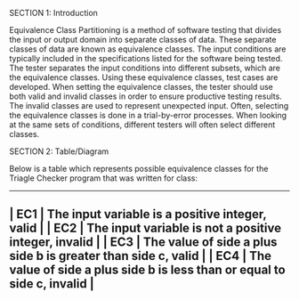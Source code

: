 SECTION 1: Introduction

Equivalence Class Partitioning is a method of software testing that divides the input or output domain into separate classes of data. These separate classes of data are known as equivalence classes. The input conditions are typically included in the specifications listed for the software being tested. The tester separates the input conditions into different subsets, which are the equivalence classes. Using these equivalence classes, test cases are developed. When setting the equivalence classes, the tester should use both valid and invalid classes in order to ensure productive testing results. The invalid classes are used to represent unexpected input. Often, selecting the equivalence classes is done in a trial-by-error processes. When looking at the same sets of conditions, different testers will often select different classes. 

SECTION 2: Table/Diagram

Below is a table which represents possible equivalence classes for the Triagle Checker program that was written for class:

---------------------------------------------------------------------------------
| EC1 |             The input variable is a positive integer, valid              |
| EC2 |          The input variable is not a positive integer, invalid           |
| EC3 |      The value of side a plus side b is greater than side c, valid       |
| EC4 | The value of side a plus side b is less than or equal to side c, invalid |
---------------------------------------------------------------------------------